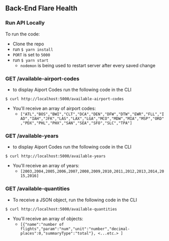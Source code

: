 ## Back-End Flare Health

### Run API Locally

To run the code:

- Clone the repo
- run `$ yarn install`
- `PORT` is set to `5000`
- run `$ yarn start`
  - `nodemon` is being used to restart server after every saved change 

### GET /available-airport-codes

- to display Aiport Codes run the following code in the CLI

```
$ curl http://localhost:5000/available-airport-codes
```

- You'll receive an array of airport codes:
  - `["ATL","BOS","BWI","CLT","DCA","DEN","DFW","DTW","EWR","FLL","IAD","IAH","JFK","LAS","LAX","LGA","MCO","MDW","MIA","MSP","ORD","PDX","PHL","PHX","SAN","SEA","SFO","SLC","TPA"]` 

### GET /available-years

- to display Aiport Codes run the following code in the CLI

```
$ curl http://localhost:5000/available-years
```

- You'll receive an array of years:
  - `[2003,2004,2005,2006,2007,2008,2009,2010,2011,2012,2013,2014,2015,2016]`

### GET /available-quantities

- To receive a JSON object, run the following code in the CLI

```
$ curl http://localhost:5000/available-quantities
```

- You'll receive an array of objects:
  - `[{"name":"number of flights","param":"num","unit":"number","decimal-places":0,"summaryType":"total"}, <...etc.> ]`
